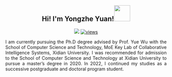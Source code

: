 <h2 align="center">Hi! I'm Yongzhe Yuan!<img src="https://media.giphy.com/media/mGcNjsfWAjY5AEZNw6/giphy.gif" width="50"></h2>

<p align="center">
  <img src="https://komarev.com/ghpvc/?username=yyzmars&style=for-the-badge"/>
  <a href="https://github.com/YYZMARS/Simple-View-Counter">
    <img alt="views" title="GitHub profile views" src="https://freshidea.com/jonah/app/YYZMARS-profile-views"/></a>
</p>

<p align="justify">
I am currently pursuing the Ph.D degree advised by Prof. Yue Wu with the School of Computer Science and Technology, MoE Key Lab of Collaborative Intelligence Systems, Xidian University. I was recommended for admission to the School of Computer Science and Technology at Xidian University to pursue a master’s degree in 2020. In 2022, I continued my studies as a successive postgraduate and doctoral program student.
</p>





